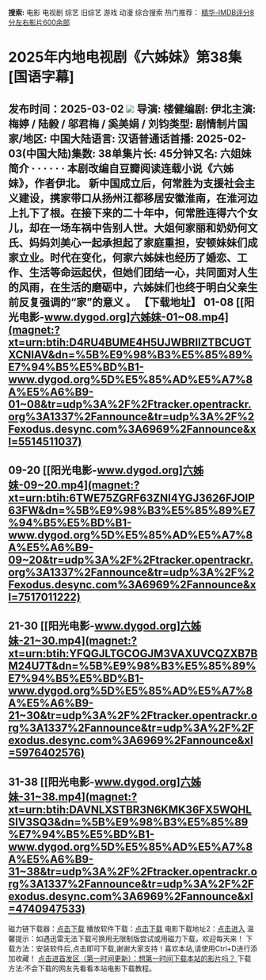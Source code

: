 **搜索:** 电影 电视剧 综艺 旧综艺 游戏 动漫 综合搜索 热门推荐： [精华-IMDB评分8分左右影片600余部](https://www.dytt8.com/html/gndy/jddy/20160320/50510.html)
# 2025年内地电视剧《六姊妹》第38集[国语字幕]
发布时间：2025-03-02 
![](https://wx1.sinaimg.cn/large/73264328gy1hyczbvczcoj20dw0gltfs.jpg)
导演: 楼健编剧: 伊北主演: 梅婷 / 陆毅 / 邬君梅 / 奚美娟 / 刘钧类型: 剧情制片国家/地区: 中国大陆语言: 汉语普通话首播: 2025-02-03(中国大陆)集数: 38单集片长: 45分钟又名: 六姐妹简介 · · · · · ·
本剧改编自豆瓣阅读连载小说《六姊妹》，作者伊北。 新中国成立后，何常胜为支援社会主义建设，携家带口从扬州江都移居安徽淮南，在淮河边上扎下了根。在接下来的二十年中，何常胜连得六个女儿，却在一场车祸中告别人世。大姐何家丽和奶奶何文氏、妈妈刘美心一起承担起了家庭重担，安顿妹妹们成家立业。时代在变化，何家六姊妹也经历了婚恋、工 作、生活等命运起伏，但她们团结一心，共同面对人生的风雨，在生活的磨砺中，六姊妹们也终于明白父亲生前反复强调的“家”的意义 。
**【下载地址】**
01-08 
[[阳光电影-www.dygod.org]六姊妹-01~08.mp4](magnet:?xt=urn:btih:D4RU4BUME4H5UJWBRIIZTBCUGTXCNIAV&dn=%5B%E9%98%B3%E5%85%89%E7%94%B5%E5%BD%B1-www.dygod.org%5D%E5%85%AD%E5%A7%8A%E5%A6%B9-01~08&tr=udp%3A%2F%2Ftracker.opentrackr.org%3A1337%2Fannounce&tr=udp%3A%2F%2Fexodus.desync.com%3A6969%2Fannounce&xl=5514511037)  
---  
09-20  [[阳光电影-www.dygod.org]六姊妹-09~20.mp4](magnet:?xt=urn:btih:6TWE75ZGRF63ZNI4YGJ3626FJOIP63FW&dn=%5B%E9%98%B3%E5%85%89%E7%94%B5%E5%BD%B1-www.dygod.org%5D%E5%85%AD%E5%A7%8A%E5%A6%B9-09~20&tr=udp%3A%2F%2Ftracker.opentrackr.org%3A1337%2Fannounce&tr=udp%3A%2F%2Fexodus.desync.com%3A6969%2Fannounce&xl=7517011222)  
---  
21-30  [[阳光电影-www.dygod.org]六姊妹-21~30.mp4](magnet:?xt=urn:btih:YFQGJLTGCOGJM3VAXUVCQZXB7BM24U7T&dn=%5B%E9%98%B3%E5%85%89%E7%94%B5%E5%BD%B1-www.dygod.org%5D%E5%85%AD%E5%A7%8A%E5%A6%B9-21~30&tr=udp%3A%2F%2Ftracker.opentrackr.org%3A1337%2Fannounce&tr=udp%3A%2F%2Fexodus.desync.com%3A6969%2Fannounce&xl=5976402576)  
---  
31-38  [[阳光电影-www.dygod.org]六姊妹-31~38.mp4](magnet:?xt=urn:btih:DAVNLXSTBR3N6KMK36FX5WQHLSIV3SQ3&dn=%5B%E9%98%B3%E5%85%89%E7%94%B5%E5%BD%B1-www.dygod.org%5D%E5%85%AD%E5%A7%8A%E5%A6%B9-31~38&tr=udp%3A%2F%2Ftracker.opentrackr.org%3A1337%2Fannounce&tr=udp%3A%2F%2Fexodus.desync.com%3A6969%2Fannounce&xl=4740947533)  
---  
磁力链下载器：[点击下载](https://dygod.org/js/bt.htm "qBittorrent") 播放软件下载：[点击下载](https://dygod.org/js/player.htm "PotPlayer") 电影下载地址2：[点击进入](https://dygod.org/ "阳光电影") 温馨提示：如遇迅雷无法下载可换用无限制版尝试或用磁力下载，欢迎每天来！  下载方法：安装软件后,点击即可下载,谢谢大家支持！喜欢本站,请使用Ctrl+D进行添加收藏！ [点击进首发区（第一时间更新）：想第一时间下载本站的影片吗？ ](https://www.ygdy8.net/)下载方法:不会下载的网友先看看本站电影下载教程。